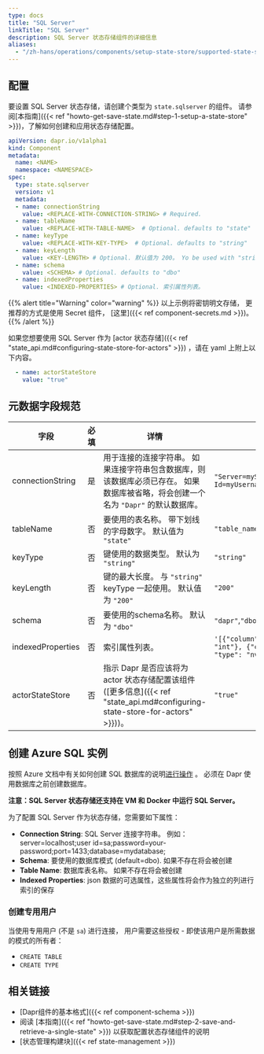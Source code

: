 ```yaml
---
type: docs
title: "SQL Server"
linkTitle: "SQL Server"
description: SQL Server 状态存储组件的详细信息
aliases:
  - "/zh-hans/operations/components/setup-state-store/supported-state-stores/setup-sqlserver/"
---
```


## 配置

要设置 SQL Server 状态存储，请创建个类型为 `state.sqlserver` 的组件。 请参阅[本指南]({{< ref "howto-get-save-state.md#step-1-setup-a-state-store" >}})，了解如何创建和应用状态存储配置。


```yaml
apiVersion: dapr.io/v1alpha1
kind: Component
metadata:
  name: <NAME>
  namespace: <NAMESPACE>
spec:
  type: state.sqlserver
  version: v1
  metadata:
  - name: connectionString
    value: <REPLACE-WITH-CONNECTION-STRING> # Required.
  - name: tableName
    value: <REPLACE-WITH-TABLE-NAME>  # Optional. defaults to "state"
  - name: keyType
    value: <REPLACE-WITH-KEY-TYPE>  # Optional. defaults to "string"
  - name: keyLength
    value: <KEY-LENGTH> # Optional. 默认值为 200。 Yo be used with "string" keyType
  - name: schema
    value: <SCHEMA> # Optional. defaults to "dbo"
  - name: indexedProperties
    value: <INDEXED-PROPERTIES> # Optional. 索引属性列表。

```

{{% alert title="Warning" color="warning" %}}
以上示例将密钥明文存储， 更推荐的方式是使用 Secret 组件， [这里]({{< ref component-secrets.md >}})。
{{% /alert %}}

如果您想要使用 SQL Server 作为 [actor 状态存储]({{< ref "state_api.md#configuring-state-store-for-actors" >}}) ，请在 yaml 上附上以下内容。

```yaml
  - name: actorStateStore
    value: "true"
```

## 元数据字段规范

| 字段                | 必填 | 详情                                                                                                      | 示例                                                                                                                                            |
| ----------------- |:--:| ------------------------------------------------------------------------------------------------------- | --------------------------------------------------------------------------------------------------------------------------------------------- |
| connectionString  | 是  | 用于连接的连接字符串。 如果连接字符串包含数据库，则该数据库必须已存在。 如果数据库被省略，将会创建一个名为 `"Dapr"` 的默认数据库。                                 | `"Server=myServerName\myInstanceName;Database=myDataBase;User Id=myUsername;Password=myPassword;"`                                           |
| tableName         | 否  | 要使用的表名称。 带下划线的字母数字。 默认值为 `"state"`                                                                      | `"table_name"`                                                                                                                                |
| keyType           | 否  | 键使用的数据类型。 默认为 `"string"`                                                                                | `"string"`                                                                                                                                    |
| keyLength         | 否  | 键的最大长度。 与 `"string"` keyType 一起使用。 默认值为 `"200"`                                                         | `"200"`                                                                                                                                       |
| schema            | 否  | 要使用的schema名称。 默认为 `"dbo"`                                                                               | `"dapr"`,`"dbo"`                                                                                                                              |
| indexedProperties | 否  | 索引属性列表。                                                                                                 | `'[{"column": "transactionid", "property": "id", "type": "int"}, {"column": "customerid", "property": "customer", "type": "nvarchar(100)"}]'` |
| actorStateStore   | 否  | 指示 Dapr 是否应该将为 actor 状态存储配置该组件 ([更多信息]({{< ref "state_api.md#configuring-state-store-for-actors" >}}))。 | `"true"`                                                                                                                                      |


## 创建 Azure SQL 实例

按照 Azure 文档中有关如何创建 SQL 数据库的说明[进行操作](https://docs.microsoft.com/azure/azure-sql/database/single-database-create-quickstart?view=azuresql&tabs=azure-portal) 。  必须在 Dapr 使用数据库之前创建数据库。

**注意：SQL Server 状态存储还支持在 VM 和 Docker 中运行 SQL Server。**

为了配置 SQL Server 作为状态存储，您需要如下属性：

- **Connection String**: SQL Server 连接字符串。 例如： server=localhost;user id=sa;password=your-password;port=1433;database=mydatabase;
- **Schema**: 要使用的数据库模式 (default=dbo). 如果不存在将会被创建
- **Table Name**: 数据库表名称。 如果不存在将会被创建
- **Indexed Properties**: json 数据的可选属性，这些属性将会作为独立的列进行索引的保存

### 创建专用用户

当使用专用用户 (不是 `sa`) 进行连接， 用户需要这些授权 - 即使该用户是所需数据的模式的所有者：

- `CREATE TABLE`
- `CREATE TYPE`

## 相关链接
- [Dapr组件的基本格式]({{< ref component-schema >}})
- 阅读 [本指南]({{< ref "howto-get-save-state.md#step-2-save-and-retrieve-a-single-state" >}}) 以获取配置状态存储组件的说明
- [状态管理构建块]({{< ref state-management >}})
